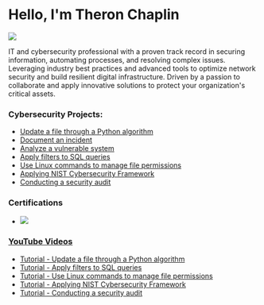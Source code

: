 # Hello, I'm Theron Chaplin
<a href="https://www.linkedin.com/in/theronchaplin/"><img src="https://img.shields.io/badge/-LinkedIn-0072b1?&style=for-the-badge&logo=linkedin&logoColor=white" /></a>

IT and cybersecurity professional with a proven track record in securing information, automating processes, and resolving complex issues. Leveraging industry best practices and advanced tools to optimize network security and build resilient digital infrastructure. Driven by a passion to collaborate and apply innovative solutions to protect your organization's critical assets.

### Cybersecurity Projects:

  - [Update a file through a Python algorithm](https://github.com/theronchaplin/PythonAlgorithm)
  - [Document an incident](https://github.com/theronchaplin/DocumentIncident)
  - [Analyze a vulnerable system](https://github.com/theronchaplin/VulnerableSystem)
  - [Apply filters to SQL queries](https://github.com/theronchaplin/SQLQuery)
  - [Use Linux commands to manage file permissions](https://github.com/theronchaplin/LinuxCommands)
  - [Applying NIST Cybersecurity Framework](https://github.com/theronchaplin/ApplyNIST)
  - [Conducting a security audit](https://github.com/theronchaplin/SecurityAudit)

### Certifications

  - <a href="https://www.credly.com/badges/8ce02f84-c459-4217-b4dd-4cf48e16acfe/linked_in_profile/"><img src="https://img.shields.io/badge/Google%20Cybersecurity%20Professional--4D4D4D?&style=for-the-badge&logo=CompTIA&logoColor=white">

### YouTube Videos

- [Tutorial - Update a file through a Python algorithm](https://youtu.be/yi9wTrEUIH8)
- [Tutorial - Apply filters to SQL queries](https://youtu.be/Yqom7tpfE8U)
- [Tutorial - Use Linux commands to manage file permissions](https://youtu.be/m_jjfZpxq1I)
- [Tutorial - Applying NIST Cybersecurity Framework](https://youtu.be/aw0lRTLB790)
- [Tutorial - Conducting a security audit](https://youtu.be/gnAeU3vSNAs)

